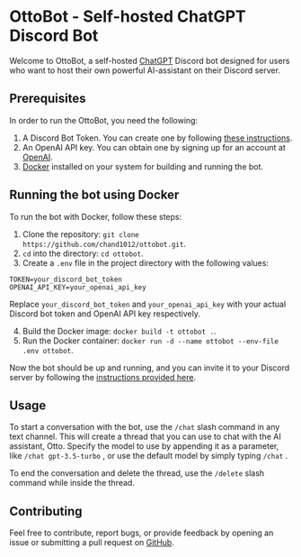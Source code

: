 # OttoBot - Self-hosted ChatGPT Discord Bot

Welcome to OttoBot, a self-hosted [ChatGPT](https://chat.openai.com/) Discord bot designed for users who want to host their own powerful AI-assistant on their Discord server.

## Prerequisites

In order to run the OttoBot, you need the following:

1. A Discord Bot Token. You can create one by following [these instructions](https://www.writebots.com/discord-bot-token/).
2. An OpenAI API key. You can obtain one by signing up for an account at [OpenAI](https://platform.openai.com/signup/).
3. [Docker](https://www.docker.com/) installed on your system for building and running the bot.

## Running the bot using Docker

To run the bot with Docker, follow these steps:

1. Clone the repository: `git clone https://github.com/chand1012/ottobot.git`.
2. `cd` into the directory: `cd ottobot`.
3. Create a `.env` file in the project directory with the following values:

```
TOKEN=your_discord_bot_token
OPENAI_API_KEY=your_openai_api_key
```

Replace `your_discord_bot_token` and `your_openai_api_key` with your actual Discord bot token and OpenAI API key respectively.

4. Build the Docker image: `docker build -t ottobot .`.
5. Run the Docker container: `docker run -d --name ottobot --env-file .env ottobot`.

Now the bot should be up and running, and you can invite it to your Discord server by following the [instructions provided here](https://www.writebots.com/discord-bot-token/).

## Usage

To start a conversation with the bot, use the `/chat` slash command in any text channel. This will create a thread that you can use to chat with the AI assistant, Otto. Specify the model to use by appending it as a parameter, like `/chat gpt-3.5-turbo` , or use the default model by simply typing `/chat` .

To end the conversation and delete the thread, use the `/delete` slash command while inside the thread.

## Contributing

Feel free to contribute, report bugs, or provide feedback by opening an issue or submitting a pull request on [GitHub](https://github.com/chand1012/ottobot).

